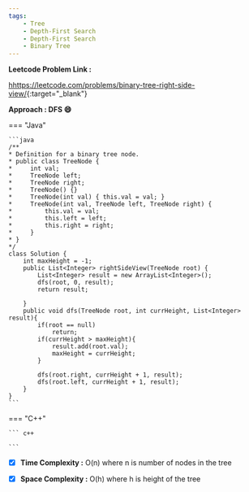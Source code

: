 ```yaml
---
tags:
    - Tree
    - Depth-First Search
    - Depth-First Search
    - Binary Tree
---
```


**Leetcode Problem Link :**

[hhttps://leetcode.com/problems/binary-tree-right-side-view/](hhttps://leetcode.com/problems/binary-tree-right-side-view/){:target="\_blank"}

**Approach : DFS :smile:**

=== "Java"

    ```java
    /**
    * Definition for a binary tree node.
    * public class TreeNode {
    *     int val;
    *     TreeNode left;
    *     TreeNode right;
    *     TreeNode() {}
    *     TreeNode(int val) { this.val = val; }
    *     TreeNode(int val, TreeNode left, TreeNode right) {
    *         this.val = val;
    *         this.left = left;
    *         this.right = right;
    *     }
    * }
    */
    class Solution {
        int maxHeight = -1;
        public List<Integer> rightSideView(TreeNode root) {
            List<Integer> result = new ArrayList<Integer>();
            dfs(root, 0, result);
            return result;

        }
        public void dfs(TreeNode root, int currHeight, List<Integer> result){
            if(root == null)
                return;
            if(currHeight > maxHeight){
                result.add(root.val);
                maxHeight = currHeight;
            }

            dfs(root.right, currHeight + 1, result);
            dfs(root.left, currHeight + 1, result);
        }
    }
    ```

=== "C++"

    ``` c++

    ```

-   [x] **Time Complexity :** O(n) where n is number of nodes in the tree

-   [x] **Space Complexity :** O(h) where h is height of the tree
